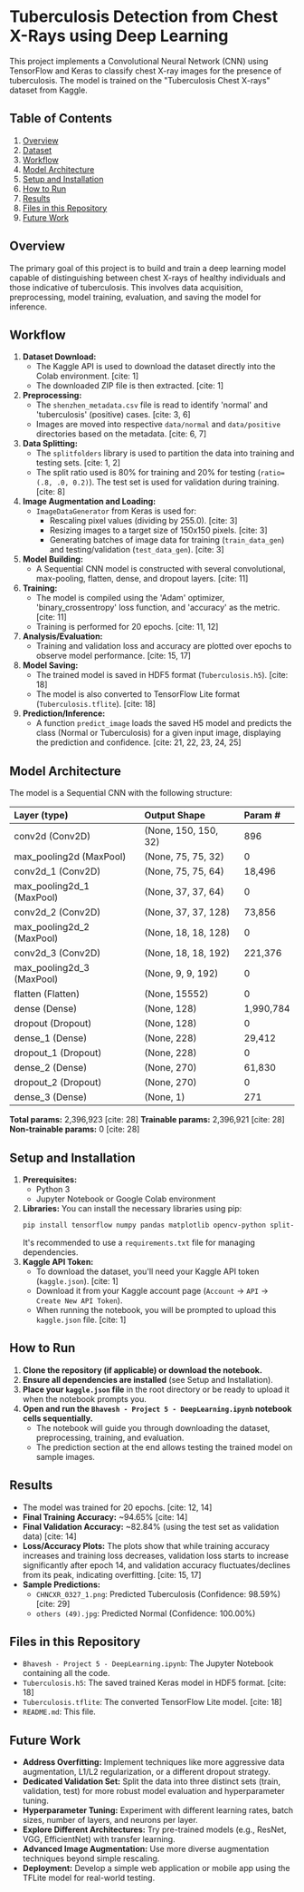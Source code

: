 # Tuberculosis Detection from Chest X-Rays using Deep Learning

This project implements a Convolutional Neural Network (CNN) using TensorFlow and Keras to classify chest X-ray images for the presence of tuberculosis. The model is trained on the "Tuberculosis Chest X-rays" dataset from Kaggle.

## Table of Contents
1.  [Overview](#overview)
2.  [Dataset](#dataset)
3.  [Workflow](#workflow)
4.  [Model Architecture](#model-architecture)
5.  [Setup and Installation](#setup-and-installation)
6.  [How to Run](#how-to-run)
7.  [Results](#results)
8.  [Files in this Repository](#files-in-this-repository)
9.  [Future Work](#future-work)

## Overview
The primary goal of this project is to build and train a deep learning model capable of distinguishing between chest X-rays of healthy individuals and those indicative of tuberculosis. This involves data acquisition, preprocessing, model training, evaluation, and saving the model for inference.


## Workflow
1.  **Dataset Download:**
    * The Kaggle API is used to download the dataset directly into the Colab environment. [cite: 1]
    * The downloaded ZIP file is then extracted. [cite: 1]
2.  **Preprocessing:**
    * The `shenzhen_metadata.csv` file is read to identify 'normal' and 'tuberculosis' (positive) cases. [cite: 3, 6]
    * Images are moved into respective `data/normal` and `data/positive` directories based on the metadata. [cite: 6, 7]
3.  **Data Splitting:**
    * The `splitfolders` library is used to partition the data into training and testing sets. [cite: 1, 2]
    * The split ratio used is 80% for training and 20% for testing (`ratio=(.8, .0, 0.2)`). The test set is used for validation during training. [cite: 8]
4.  **Image Augmentation and Loading:**
    * `ImageDataGenerator` from Keras is used for:
        * Rescaling pixel values (dividing by 255.0). [cite: 3]
        * Resizing images to a target size of 150x150 pixels. [cite: 3]
        * Generating batches of image data for training (`train_data_gen`) and testing/validation (`test_data_gen`). [cite: 3]
5.  **Model Building:**
    * A Sequential CNN model is constructed with several convolutional, max-pooling, flatten, dense, and dropout layers. [cite: 11]
6.  **Training:**
    * The model is compiled using the 'Adam' optimizer, 'binary_crossentropy' loss function, and 'accuracy' as the metric. [cite: 11]
    * Training is performed for 20 epochs. [cite: 11, 12]
7.  **Analysis/Evaluation:**
    * Training and validation loss and accuracy are plotted over epochs to observe model performance. [cite: 15, 17]
8.  **Model Saving:**
    * The trained model is saved in HDF5 format (`Tuberculosis.h5`). [cite: 18]
    * The model is also converted to TensorFlow Lite format (`Tuberculosis.tflite`). [cite: 18]
9.  **Prediction/Inference:**
    * A function `predict_image` loads the saved H5 model and predicts the class (Normal or Tuberculosis) for a given input image, displaying the prediction and confidence. [cite: 21, 22, 23, 24, 25]

## Model Architecture
The model is a Sequential CNN with the following structure:

| Layer (type)           | Output Shape          | Param #   |
| :--------------------- | :-------------------- | :-------- |
| conv2d (Conv2D)        | (None, 150, 150, 32)  | 896       |
| max_pooling2d (MaxPool) | (None, 75, 75, 32)    | 0         |
| conv2d_1 (Conv2D)      | (None, 75, 75, 64)    | 18,496    |
| max_pooling2d_1 (MaxPool)| (None, 37, 37, 64)    | 0         |
| conv2d_2 (Conv2D)      | (None, 37, 37, 128)   | 73,856    |
| max_pooling2d_2 (MaxPool)| (None, 18, 18, 128)   | 0         |
| conv2d_3 (Conv2D)      | (None, 18, 18, 192)   | 221,376   |
| max_pooling2d_3 (MaxPool)| (None, 9, 9, 192)     | 0         |
| flatten (Flatten)      | (None, 15552)         | 0         |
| dense (Dense)          | (None, 128)           | 1,990,784 |
| dropout (Dropout)      | (None, 128)           | 0         |
| dense_1 (Dense)        | (None, 228)           | 29,412    |
| dropout_1 (Dropout)    | (None, 228)           | 0         |
| dense_2 (Dense)        | (None, 270)           | 61,830    |
| dropout_2 (Dropout)    | (None, 270)           | 0         |
| dense_3 (Dense)        | (None, 1)             | 271       |

**Total params:** 2,396,923 [cite: 28]
**Trainable params:** 2,396,921 [cite: 28]
**Non-trainable params:** 0 [cite: 28]

## Setup and Installation
1.  **Prerequisites:**
    * Python 3
    * Jupyter Notebook or Google Colab environment
2.  **Libraries:**
    You can install the necessary libraries using pip:
    ```bash
    pip install tensorflow numpy pandas matplotlib opencv-python split-folders kaggle
    ```
    It's recommended to use a `requirements.txt` file for managing dependencies.
3.  **Kaggle API Token:**
    * To download the dataset, you'll need your Kaggle API token (`kaggle.json`). [cite: 1]
    * Download it from your Kaggle account page (`Account` -> `API` -> `Create New API Token`).
    * When running the notebook, you will be prompted to upload this `kaggle.json` file. [cite: 1]

## How to Run
1.  **Clone the repository (if applicable) or download the notebook.**
2.  **Ensure all dependencies are installed** (see Setup and Installation).
3.  **Place your `kaggle.json` file** in the root directory or be ready to upload it when the notebook prompts you.
4.  **Open and run the `Bhavesh - Project 5 - DeepLearning.ipynb` notebook cells sequentially.**
    * The notebook will guide you through downloading the dataset, preprocessing, training, and evaluation.
    * The prediction section at the end allows testing the trained model on sample images.

## Results
* The model was trained for 20 epochs. [cite: 12, 14]
* **Final Training Accuracy:** ~94.65% [cite: 14]
* **Final Validation Accuracy:** ~82.84% (using the test set as validation data) [cite: 14]
* **Loss/Accuracy Plots:** The plots show that while training accuracy increases and training loss decreases, validation loss starts to increase significantly after epoch 14, and validation accuracy fluctuates/declines from its peak, indicating overfitting. [cite: 15, 17]
* **Sample Predictions:**
    * `CHNCXR_0327_1.png`: Predicted Tuberculosis (Confidence: 98.59%) [cite: 29]
    * `others (49).jpg`: Predicted Normal (Confidence: 100.00%)

## Files in this Repository
* `Bhavesh - Project 5 - DeepLearning.ipynb`: The Jupyter Notebook containing all the code.
* `Tuberculosis.h5`: The saved trained Keras model in HDF5 format. [cite: 18]
* `Tuberculosis.tflite`: The converted TensorFlow Lite model. [cite: 18]
* `README.md`: This file.

## Future Work
* **Address Overfitting:** Implement techniques like more aggressive data augmentation, L1/L2 regularization, or a different dropout strategy.
* **Dedicated Validation Set:** Split the data into three distinct sets (train, validation, test) for more robust model evaluation and hyperparameter tuning.
* **Hyperparameter Tuning:** Experiment with different learning rates, batch sizes, number of layers, and neurons per layer.
* **Explore Different Architectures:** Try pre-trained models (e.g., ResNet, VGG, EfficientNet) with transfer learning.
* **Advanced Image Augmentation:** Use more diverse augmentation techniques beyond simple rescaling.
* **Deployment:** Develop a simple web application or mobile app using the TFLite model for real-world testing.
